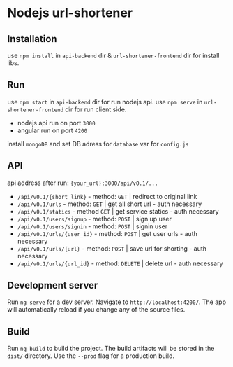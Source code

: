 # Nodejs url-shortener
## Installation
use `npm install` in `api-backend` dir & `url-shortener-frontend` dir for install libs.

## Run
use `npm start` in `api-backend` dir for run nodejs api.
use `npm serve` in `url-shortener-frontend` dir for run client side.
 - nodejs api run on port `3000`
 - angular run on port `4200`

install `mongoDB`  and set DB adress for `database` var for `config.js`

## API
api address after run: `{your_url}:3000/api/v0.1/...`

 - `/api/v0.1/{short_link}` - method: `GET` | redirect to original link
 - `/api/v0.1/urls` - method: `GET` | get all short url - auth necessary
 - `/api/v0.1/statics` - method `GET` | get service statics - auth necessary
 - `/api/v0.1/users/signup` - method: `POST` | sign up user
 - `/api/v0.1/users/signin` - method: `POST` | signin user
 - `/api/v0.1/urls/{user_id}` - method: `POST` | get user urls - auth necessary
 - `/api/v0.1/urls/{url}` - method: `POST` | save url for shorting - auth necessary
 - `/api/v0.1/urls/{url_id}` - method: `DELETE` | delete url - auth necessary




## Development server

Run `ng serve` for a dev server. Navigate to `http://localhost:4200/`. The app will automatically reload if you change any of the source files.

## Build

Run `ng build` to build the project. The build artifacts will be stored in the `dist/` directory. Use the `--prod` flag for a production build.